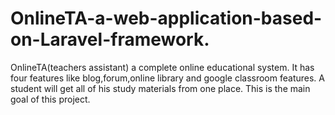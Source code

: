 # OnlineTA-a-web-application-based-on-Laravel-framework.
OnlineTA(teachers assistant) a complete online educational system. It has four features like blog,forum,online library and google classroom features. A student will get all of his study materials from one place. This is the main goal of this project.
